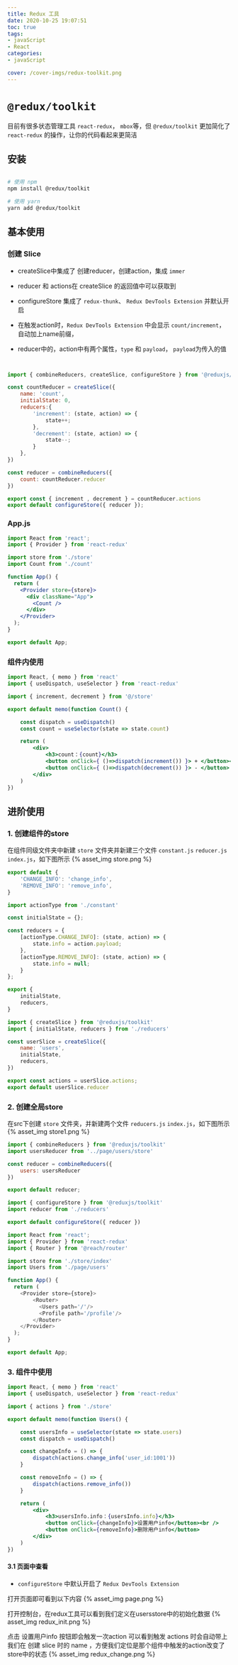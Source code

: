 ```yaml
---
title: Redux 工具
date: 2020-10-25 19:07:51
toc: true
tags:
- javaScript
- React
categories:
- javaScript

cover: /cover-imgs/redux-toolkit.png
---
```



#  `@redux/toolkit`
目前有很多状态管理工具 `react-redux`， `mbox`等，但 `@redux/toolkit` 更加简化了 `react-redux` 的操作，让你的代码看起来更简洁
<!-- more -->
## 安装
``` bash bash

# 使用 npm
npm install @redux/toolkit

# 使用 yarn
yarn add @redux/toolkit

```
## 基本使用

### 创建 Slice

- createSlice中集成了 创建reducer，创建action，集成 `immer`
- reducer 和 actions在 createSlice 的返回值中可以获取到
- configureStore 集成了 `redux-thunk`、 `Redux DevTools Extension` 并默认开启
- 在触发action时，`Redux DevTools Extension` 中会显示  `count/increment`，自动加上name前缀，

- reducer中的，action中有两个属性，`type` 和 `payload`， `payload`为传入的值

``` js  store/index.js


import { combineReducers, createSlice, configureStore } from '@reduxjs/toolkit'

const countReducer = createSlice({
    name: 'count',
    initialState: 0,
    reducers:{
        'increment': (state, action) => {
            state++;
        },
        'decrement': (state, action) => {
            state--;
        }
    },
})

const reducer = combineReducers({
    count: countReducer.reducer
})

export const { increment , decrement } = countReducer.actions
export default configureStore({ reducer });

```

### App.js
``` jsx App.js 
import React from 'react';
import { Provider } from 'react-redux'

import store from './store'
import Count from './count'

function App() {
  return (
    <Provider store={store}>
      <div className="App">
        <Count />
      </div>
    </Provider>
  );
}

export default App;

```

### 组件内使用  

``` jsx count.jsx 
import React, { memo } from 'react'
import { useDispatch, useSelector } from 'react-redux'

import { increment, decrement } from '@/store'

export default memo(function Count() {

    const dispatch = useDispatch()
    const count = useSelector(state => state.count)

    return (
        <div>
            <h3>count：{count}</h3>
            <button onClick={ ()=>dispatch(increment()) }> + </button><br />
            <button onClick={ ()=>dispatch(decrement()) }> - </button>
        </div>
    )
})


```

## 进阶使用

### 1. 创建组件的store

在组件同级文件夹中新建 `store` 文件夹并新建三个文件 `constant.js` `reducer.js` `index.js`，如下图所示
{% asset_img store.png  %}

``` js users/store/constatn.js
export default {
    'CHANGE_INFO': 'change_info',
    'REMOVE_INFO': 'remove_info',
}   
```

``` js users/store/reducer.js
import actionType from './constant'

const initialState = {};

const reducers = {
    [actionType.CHANGE_INFO]: (state, action) => {
        state.info = action.payload;
    },
    [actionType.REMOVE_INFO]: (state, action) => {
        state.info = null;
    }
};

export {
    initialState,
    reducers,
}
```

``` js users/store/index.js
import { createSlice } from '@reduxjs/toolkit'
import { initialState, reducers } from './reducers'

const userSlice = createSlice({
    name: 'users',
    initialState,
    reducers,
})

export const actions = userSlice.actions;
export default userSlice.reducer

```

### 2. 创建全局store

在src下创建 `store` 文件夹，并新建两个文件 `reducers.js` `index.js`，如下图所示
{% asset_img store1.png %}

``` js reducers.js
import { combineReducers } from '@reduxjs/toolkit'
import usersReducer from '../page/users/store'

const reducer = combineReducers({
    users: usersReducer
})

export default reducer;

```

``` js index.js 
import { configureStore } from '@reduxjs/toolkit'
import reducer from './reducers'

export default configureStore({ reducer })
```

``` js App.js 
import React from 'react';
import { Provider } from 'react-redux'
import { Router } from '@reach/router'

import store from './store/index'
import Users from './page/users'

function App() {
  return (
    <Provider store={store}>
        <Router>
          <Users path='/'/>
          <Profile path='/profile'/>
        </Router>
    </Provider>
  );
}

export default App;

```

### 3. 组件中使用
``` jsx users/index.jsx
import React, { memo } from 'react'
import { useDispatch, useSelector } from 'react-redux'

import { actions } from './store'

export default memo(function Users() {

    const usersInfo = useSelector(state => state.users)
    const dispatch = useDispatch()

    const changeInfo = () => {
        dispatch(actions.change_info('user_id:1001'))
    }

    const removeInfo = () => {
        dispatch(actions.remove_info())
    }

    return (
        <div>
            <h3>usersInfo.info：{usersInfo.info}</h3>
            <button onClick={changeInfo}>设置用户info</button><br />
            <button onClick={removeInfo}>删除用户info</button>
        </div>
    )
})

```


#### 3.1 页面中查看
- `configureStore` 中默认开启了 `Redux DevTools Extension` 

打开页面即可看到以下内容
{% asset_img page.png %}

打开控制台，在redux工具可以看到我们定义在usersstore中的初始化数据
{% asset_img redux_init.png %}


点击 设置用户info 按钮即会触发一次action
可以看到触发 actions 时会自动带上我们在 创建 slice 时的 name ，方便我们定位是那个组件中触发的action改变了store中的状态
{% asset_img redux_change.png %}


